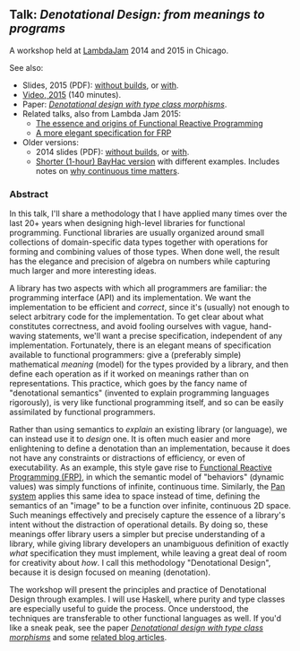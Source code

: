 ## Talk: *Denotational Design: from meanings to programs*

A workshop held at [LambdaJam](http://lambdajam.com) 2014 and 2015 in Chicago.

See also:

*   Slides, 2015 (PDF): [without builds](http://conal.net/talks/denotational-design-lambdajam-2015.pdf), or [with](http://conal.net/talks/denotational-design-lambdajam-2015-with-builds.pdf).
*   [Video, 2015](https://www.youtube.com/watch?v=bmKYiUOEo2A) (140 minutes).
*   Paper: [*Denotational design with type class morphisms*](http://conal.net/papers/type-class-morphisms/).
*   Related talks, also from Lambda Jam 2015:
    *   [The essence and origins of Functional Reactive Programming](https://github.com/conal/talk-2015-essence-and-origins-of-frp)
    *   [A more elegant specification for FRP](https://github.com/conal/talk-2015-more-elegant-frp)
*   Older versions:
    *   2014 slides (PDF): [without builds](http://conal.net/talks/denotational-design-lambdajam-2014.pdf), or [with](http://conal.net/talks/denotational-design-lambdajam-2014-with-builds.pdf).
    *   [Shorter (1-hour) BayHac version](https://github.com/conal/talk-2014-bayhac-denotational-design) with different examples.
        Includes notes on [why continuous time matters](https://github.com/conal/talk-2014-bayhac-denotational-design#why-continuous-time-matters).

### Abstract

In this talk, I'll share a methodology that I have applied many times over the last 20+ years when designing high-level libraries for functional programming.
Functional libraries are usually organized around small collections of domain-specific data types together with operations for forming and combining values of those types.
When done well, the result has the elegance and precision of algebra on numbers while capturing much larger and more interesting ideas.

A library has two aspects with which all programmers are familiar: the programming interface (API) and its implementation.
We want the implementation to be efficient and *correct*, since it's (usually) not enough to select arbitrary code for the implementation.
To get clear about what constitutes correctness, and avoid fooling ourselves with vague, hand-waving statements, we'll want a precise specification, independent of any implementation.
Fortunately, there is an elegant means of specification available to functional programmers: give a (preferably simple) mathematical *meaning* (model) for the types provided by a library, and then define each operation as if it worked on meanings rather than on representations.
This practice, which goes by the fancy name of "denotational semantics" (invented to explain programming languages rigorously), is very like functional programming itself, and so can be easily assimilated by functional programmers.

Rather than using semantics to *explain* an existing library (or language), we can instead use it to *design* one.
It is often much easier and more enlightening to define a denotation than an implementation, because it does not have any constraints or distractions of efficiency, or even of executability.
As an example, this style gave rise to [Functional Reactive Programming (FRP)](http://stackoverflow.com/questions/5875929/specification-for-a-functional-reactive-programming-language/5878525#5878525), in which the semantic model of "behaviors" (dynamic values) was simply functions of infinite, continuous time.
Similarly, the [Pan system](http://conal.net/Pan) applies this same idea to space instead of time, defining the semantics of an "image" to be a function over infinite, continuous 2D space.
Such meanings effectively and precisely capture the essence of a library's intent without the distraction of operational details.
By doing so, these meanings offer library users a simpler but precise understanding of a library, while giving library developers an unambiguous definition of exactly *what* specification they must implement, while leaving a great deal of room for creativity about *how*.
I call this methodology "Denotational Design", because it is design focused on meaning (denotation).

The workshop will present the principles and practice of Denotational Design through examples.
I will use Haskell, where purity and type classes are especially useful to guide the process.
Once understood, the techniques are transferable to other functional languages as well.
If you'd like a sneak peak, see the paper [*Denotational design with type class morphisms*](http://conal.net/papers/type-class-morphisms/) and some [related blog articles](http://conal.net/blog/tag/type-class-morphism).
